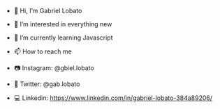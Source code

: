 - 👋 Hi, I’m Gabriel Lobato
- 👀 I’m interested in everything new
- 🌱 I’m currently learning Javascript

- 📫 How to reach me 
- 📷 Instagram: @gbiel.lobato
- 📱 Twitter: @gab.lobato
- 💻 Linkedin: https://www.linkedin.com/in/gabriel-lobato-384a89206/

<!---
GabrielLobato/GabrielLobato is a ✨ special ✨ repository because its `README.md` (this file) appears on your GitHub profile.
You can click the Preview link to take a look at your changes.
--->
